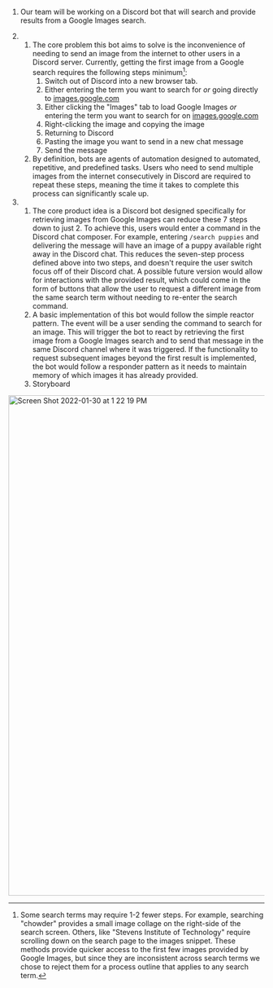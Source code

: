 1. Our team will be working on a Discord bot that will search and provide results from a Google Images search.

2. 
	1. The core problem this bot aims to solve is the inconvenience of needing to send an image from the internet to other users in a Discord server. Currently, getting the first image from a Google search requires the following steps minimum[^1]:
		1. Switch out of Discord into a new browser tab.
		2. Either entering the term you want to search for *or* going directly to [images.google.com](https://images.google.com)
		3. Either clicking the "Images" tab to load Google Images *or* entering the term you want to search for on [images.google.com](https://images.google.com)
		4. Right-clicking the image and copying the image
		5. Returning to Discord
		6. Pasting the image you want to send in a new chat message
		7. Send the message
	2. By definition, bots are agents of automation designed to automated, repetitive, and predefined tasks. Users who need to send multiple images from the internet consecutively in Discord are required to repeat these steps, meaning the time it takes to complete this process can significantly scale up.

3. 
	1. The core product idea is a Discord bot designed specifically for retrieving images from Google Images can reduce these 7 steps down to just 2. To achieve this, users would enter a command in the Discord chat composer. For example, entering `/search puppies` and delivering the message will have an image of a puppy available right away in the Discord chat. This reduces the seven-step process defined above into two steps, and doesn't require the user switch focus off of their Discord chat. A possible future version would allow for interactions with the provided result, which could come in the form of buttons that allow the user to request a different image from the same search term without needing to re-enter the search command.
	2. A basic implementation of this bot would follow the simple reactor pattern. The event will be a user sending the command to search for an image. This will trigger the bot to react by retrieving the first image from a Google Images search and to send that message in the same Discord channel where it was triggered. If the functionality to request subsequent images beyond the first result is implemented, the bot would follow a responder pattern as it needs to maintain memory of which images it has already provided.
	3. Storyboard
<img width="983" alt="Screen Shot 2022-01-30 at 1 22 19 PM" src="https://user-images.githubusercontent.com/77374947/151712206-4fb2a1d1-0d84-4139-9a2d-3171aeaf9719.png">

[^1]: Some search terms may require 1-2 fewer steps. For example, searching "chowder" provides a small image collage on the right-side of the search screen. Others, like "Stevens Institute of Technology" require scrolling down on the search page to the images snippet. These methods provide quicker access to the first few images provided by Google Images, but since they are inconsistent across search terms we chose to reject them for a process outline that applies to any search term.
